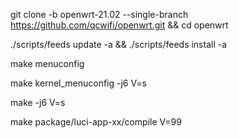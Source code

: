 git clone -b openwrt-21.02 --single-branch https://github.com/qcwifi/openwrt.git && cd openwrt

./scripts/feeds update -a && ./scripts/feeds install -a

make menuconfig

make kernel_menuconfig -j6 V=s

make -j6 V=s

make package/luci-app-xx/compile V=99
